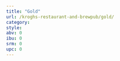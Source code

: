 ```yaml
---
title: "Gold"
url: /kroghs-restaurant-and-brewpub/gold/
category: 
style: 
abv: 0
ibu: 0
srm: 0
upc: 0
---
```



